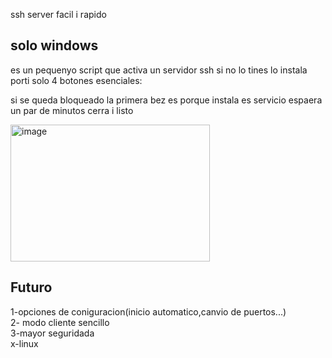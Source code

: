 ssh server facil i rapido
<h2>solo windows</h2>
es un pequenyo script que activa un servidor ssh si no lo tines lo instala porti solo 4 botones esenciales:


si se queda bloqueado la primera bez es porque instala es servicio espaera un par de minutos cerra i listo 

<pr>


<img width="319" height="219" alt="image" src="https://github.com/user-attachments/assets/942510b4-17b1-4882-aa9c-77d6bee98a27" />



<h2>Futuro</h2>

1-opciones de coniguracion(inicio automatico,canvio de puertos...)
<br>
2- modo cliente sencillo 
<br>
3-mayor seguridada
<br>
x-linux
